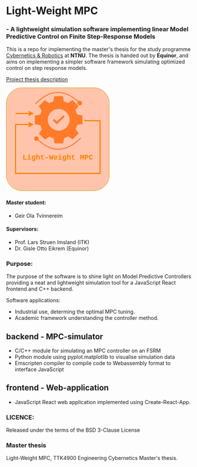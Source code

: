 # Light-Weight MPC
### - A lightweight simulation software implementing linear Model Predictive Control on Finite Step-Response Models
This is a repo for implementing the master's thesis for the study programme [Cybernetics & Robotics](https://www.ntnu.no/studier/mttk) at **NTNU**. The thesis is handed out by **Equinor**, and aims on implementing a simpler software framework simulating optimized control on step response models. 

[Project thesis description](https://www.itk.ntnu.no/ansatte/imsland_lars/projects2022.html)

![logo](./fig/Logo.png)

#### Master student: 
- Geir Ola Tvinnereim

#### Supervisors:
- Prof. Lars Struen Imsland (ITK) 
- Dr. Gisle Otto Eikrem (Equinor)

### Purpose:
The purpose of the software is to shine light on Model Predictive Controllers providing a neat and lightweight simulation tool for a JavaScript React frontend and C++ backend. 

Software applications:
- Industrial use, determing the optimal MPC tuning.
- Academic framework understanding the controller method. 

## backend - MPC-simulator
- C/C++ module for simulating an MPC controller on an FSRM
- Python module using pyplot.matplotlib to visualise simulation data
- Emscripten compiler to compile code to Webassembly format to interface JavaScript
## frontend - Web-application
- JavaScript React web application implemented using Create-React-App.

### LICENCE:
Released under the terms of the BSD 3-Clause License

### Master thesis
Light-Weight MPC, TTK4900 Engineering Cybernetics Master's thesis. 